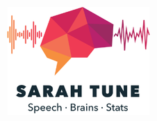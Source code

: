 ---
---

<p align="center">
  <img src="/assets/img/logo.png" title="SARAH TUNE" width="65%" height="65%" />
</p>







